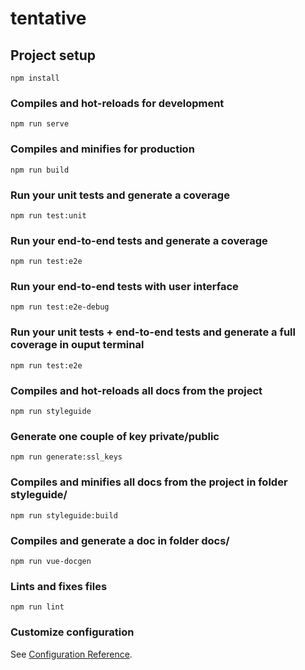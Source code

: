 # tentative

## Project setup
```
npm install
```

### Compiles and hot-reloads for development
```
npm run serve
```

### Compiles and minifies for production
```
npm run build
```

### Run your unit tests and generate a coverage
```
npm run test:unit
```

### Run your end-to-end tests and generate a coverage
```
npm run test:e2e
```

### Run your end-to-end tests with user interface
```
npm run test:e2e-debug
```

### Run your unit tests + end-to-end tests and generate a full coverage in ouput terminal
```
npm run test:e2e
```

### Compiles and hot-reloads all docs from the project
```
npm run styleguide
```

### Generate one couple of key private/public
```
npm run generate:ssl_keys
```

### Compiles and minifies all docs from the project in folder styleguide/
```
npm run styleguide:build
```

### Compiles and generate a doc in folder docs/
```
npm run vue-docgen
```

### Lints and fixes files
```
npm run lint
```

### Customize configuration
See [Configuration Reference](https://cli.vuejs.org/config/).
